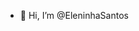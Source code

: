 - 👋 Hi, I’m @EleninhaSantos

<!---
EleninhaSantos/EleninhaSantos is a ✨ special ✨ repository because its `README.md` (this file) appears on your GitHub profile.
You can click the Preview link to take a look at your changes.
--->
